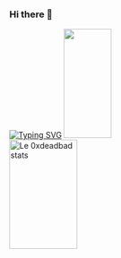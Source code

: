 ### Hi there 👋

[![Typing SVG](https://readme-typing-svg.demolab.com?font=VT323&size=22&duration=3500&pause=1000&color=00CF0C&background=000000&center=true&vCenter=true&width=435&lines=Welcome+to+my+GitHub+repository;Thanks+for+visiting;Feel+free+to+look+around+and+check+some+repos;I've+been+trying+to+make+this+more+interesting;It+took+a+long+time;More+than+you+think)](https://git.io/typing-svg)
<img width="41%" height="195px" src="https://github-readme-stats.vercel.app/api/top-langs/?username=0xdeadbad&layout=compact&hide_border=true&title_color=ff91a4&text_color=ff91a4&bg_color=0d1117" />
<img width="49%" height="195px" src="https://github-readme-stats.vercel.app/api?username=0xdeadbad&show_icons=true&count_private=true&hide_border=true&title_color=ff91a4&icon_color=ff91a4&text_color=c9d1d9&bg_color=0d1117" alt="Le 0xdeadbad stats" />
